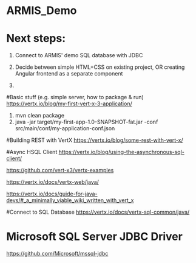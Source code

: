 # ARMIS_Demo


# Next steps:

 1. Connect to ARMIS' demo SQL database with JDBC
 
 2. Decide between simple HTML+CSS on existing project, OR creating Angular frontend as a separate component
 
 3. 

#Basic stuff (e.g. simple server, how to package & run)
https://vertx.io/blog/my-first-vert-x-3-application/

1. mvn clean package
2. java -jar target/my-first-app-1.0-SNAPSHOT-fat.jar -conf src/main/conf/my-application-conf.json


#Building REST with VertX
https://vertx.io/blog/some-rest-with-vert-x/

#Async HSQL Client
https://vertx.io/blog/using-the-asynchronous-sql-client/

https://github.com/vert-x3/vertx-examples

https://vertx.io/docs/vertx-web/java/


https://vertx.io/docs/guide-for-java-devs/#_a_minimally_viable_wiki_written_with_vert_x

#Connect to SQL Database
https://vertx.io/docs/vertx-sql-common/java/


# Microsoft SQL Server JDBC Driver
https://github.com/Microsoft/mssql-jdbc